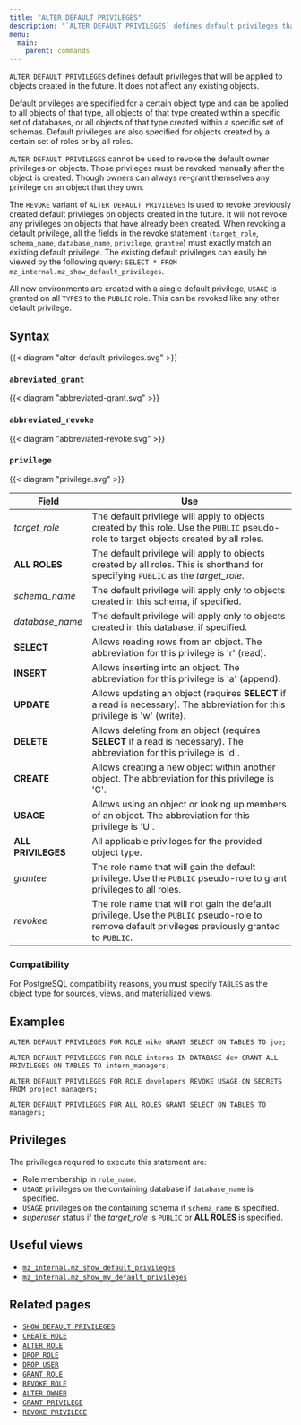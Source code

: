 ```yaml
---
title: "ALTER DEFAULT PRIVILEGES"
description: "`ALTER DEFAULT PRIVILEGES` defines default privileges that will be applied to objects created in the future."
menu:
  main:
    parent: commands
---
```


`ALTER DEFAULT PRIVILEGES` defines default privileges that will be applied to objects created in
the future. It does not affect any existing objects.

Default privileges are specified for a certain object type and can be applied to all objects of
that type, all objects of that type created within a specific set of databases, or all objects of
that type created within a specific set of schemas. Default privileges are also specified for
objects created by a certain set of roles or by all roles.

`ALTER DEFAULT PRIVILEGES` cannot be used to revoke the default owner privileges on objects. Those
privileges must be revoked manually after the object is created. Though owners can always re-grant
themselves any privilege on an object that they own.

The `REVOKE` variant of `ALTER DEFAULT PRIVILEGES` is used to revoke previously created default
privileges on objects created in the future. It will not revoke any privileges on objects that have
already been created. When revoking a default privilege, all the fields in the revoke statement
(`target_role`, `schema_name`, `database_name`, `privilege`, `grantee`) must exactly match an
existing default privilege. The existing default privileges can easily be viewed by the following
query: `SELECT * FROM mz_internal.mz_show_default_privileges`.

All new environments are created with a single default privilege, `USAGE` is granted on all `TYPES`
to the `PUBLIC` role. This can be revoked like any other default privilege.

## Syntax

{{< diagram "alter-default-privileges.svg" >}}

### `abreviated_grant`

{{< diagram "abbreviated-grant.svg" >}}

### `abbreviated_revoke`

{{< diagram "abbreviated-revoke.svg" >}}

### `privilege`

{{< diagram "privilege.svg" >}}

Field              | Use
-------------------|--------------------------------------------------
_target_role_      | The default privilege will apply to objects created by this role. Use the `PUBLIC` pseudo-role to target objects created by all roles.
**ALL ROLES**      | The default privilege will apply to objects created by all roles. This is shorthand for specifying `PUBLIC` as the _target_role_.
_schema_name_      | The default privilege will apply only to objects created in this schema, if specified.
_database_name_    | The default privilege will apply only to objects created in this database, if specified.
**SELECT**         | Allows reading rows from an object. The abbreviation for this privilege is 'r' (read).
**INSERT**         | Allows inserting into an object. The abbreviation for this privilege is 'a' (append).
**UPDATE**         | Allows updating an object (requires **SELECT** if a read is necessary). The abbreviation for this privilege is 'w' (write).
**DELETE**         | Allows deleting from an object (requires **SELECT** if a read is necessary). The abbreviation for this privilege is 'd'.
**CREATE**         | Allows creating a new object within another object. The abbreviation for this privilege is 'C'.
**USAGE**          | Allows using an object or looking up members of an object. The abbreviation for this privilege is 'U'.
**ALL PRIVILEGES** | All applicable privileges for the provided object type.
_grantee_          | The role name that will gain the default privilege. Use the `PUBLIC` pseudo-role to grant privileges to all roles.
_revokee_          | The role name that will not gain the default privilege. Use the `PUBLIC` pseudo-role to remove default privileges previously granted to `PUBLIC`.

### Compatibility

For PostgreSQL compatibility reasons, you must specify `TABLES` as the object
type for sources, views, and materialized views.

## Examples

```mzsql
ALTER DEFAULT PRIVILEGES FOR ROLE mike GRANT SELECT ON TABLES TO joe;
```

```mzsql
ALTER DEFAULT PRIVILEGES FOR ROLE interns IN DATABASE dev GRANT ALL PRIVILEGES ON TABLES TO intern_managers;
```

```mzsql
ALTER DEFAULT PRIVILEGES FOR ROLE developers REVOKE USAGE ON SECRETS FROM project_managers;
```

```mzsql
ALTER DEFAULT PRIVILEGES FOR ALL ROLES GRANT SELECT ON TABLES TO managers;
```

## Privileges

The privileges required to execute this statement are:

- Role membership in `role_name`.
- `USAGE` privileges on the containing database if `database_name` is specified.
- `USAGE` privileges on the containing schema if `schema_name` is specified.
- _superuser_ status if the _target_role_ is `PUBLIC` or **ALL ROLES** is specified.

## Useful views

- [`mz_internal.mz_show_default_privileges`](/sql/system-catalog/mz_internal/#mz_show_default_privileges)
- [`mz_internal.mz_show_my_default_privileges`](/sql/system-catalog/mz_internal/#mz_show_my_default_privileges)

## Related pages

- [`SHOW DEFAULT PRIVILEGES`](../show-default-privileges)
- [`CREATE ROLE`](../create-role)
- [`ALTER ROLE`](../alter-role)
- [`DROP ROLE`](../drop-role)
- [`DROP USER`](../drop-user)
- [`GRANT ROLE`](../grant-role)
- [`REVOKE ROLE`](../revoke-role)
- [`ALTER OWNER`](../alter-owner)
- [`GRANT PRIVILEGE`](../grant-privilege)
- [`REVOKE PRIVILEGE`](../revoke-privilege)

